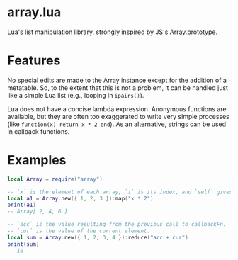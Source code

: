 # array.lua

Lua's list manipulation library, strongly inspired by JS's Array.prototype.

# Features

No special edits are made to the Array instance except for the addition of a metatable.
So, to the extent that this is not a problem, it can be handled just like a simple Lua list (e.g., looping in `ipairs()`).

Lua does not have a concise lambda expression.
Anonymous functions are available, but they are often too exaggerated to write very simple processes (like `function(x) return x * 2 end`).
As an alternative, strings can be used in callback functions.

# Examples

```lua
local Array = require("array")

-- `x` is the element of each array, `i` is its index, and `self` gives access to the array itself.
local a1 = Array.new({ 1, 2, 3 }):map("x * 2")
print(a1)
-- Array[ 2, 4, 6 ]

-- `acc` is the value resulting from the previous call to callbackFn.
-- `cur` is the value of the current element.
local sum = Array.new({ 1, 2, 3, 4 }):reduce("acc + cur")
print(sum)
-- 10
```
